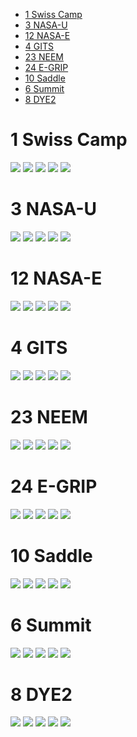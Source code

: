 * [1 Swiss Camp](#s1)
* [3 NASA-U](#s2)
* [12 NASA-E](#s3)
* [4 GITS](#s4)
* [23 NEEM](#s5)
* [24 E-GRIP](#s6)
* [10 Saddle](#s7)
* [6 Summit](#s8)
* [8 DYE2](#s9)

# <a id='s1' />1 Swiss Camp
![](out/L1_vs_other_AWS/SwissCamp_1.png)
![](out/L1_vs_other_AWS/SwissCamp_2.png)
![](out/L1_vs_other_AWS/SwissCamp_3.png)
![](out/L1_vs_other_AWS/SwissCamp_4.png)
![](out/L1_vs_other_AWS/SwissCamp_5.png)
# <a id='s2' />3 NASA-U
![](out/L1_vs_other_AWS/NASA-U_1.png)
![](out/L1_vs_other_AWS/NASA-U_2.png)
![](out/L1_vs_other_AWS/NASA-U_3.png)
![](out/L1_vs_other_AWS/NASA-U_4.png)
![](out/L1_vs_other_AWS/NASA-U_5.png)
# <a id='s3' />12 NASA-E
![](out/L1_vs_other_AWS/NASA-E_1.png)
![](out/L1_vs_other_AWS/NASA-E_2.png)
![](out/L1_vs_other_AWS/NASA-E_3.png)
![](out/L1_vs_other_AWS/NASA-E_4.png)
![](out/L1_vs_other_AWS/NASA-E_5.png)
# <a id='s4' />4 GITS
![](out/L1_vs_other_AWS/GITS_1.png)
![](out/L1_vs_other_AWS/GITS_2.png)
![](out/L1_vs_other_AWS/GITS_3.png)
![](out/L1_vs_other_AWS/GITS_4.png)
![](out/L1_vs_other_AWS/GITS_5.png)
# <a id='s5' />23 NEEM
![](out/L1_vs_other_AWS/NEEM_1.png)
![](out/L1_vs_other_AWS/NEEM_2.png)
![](out/L1_vs_other_AWS/NEEM_3.png)
![](out/L1_vs_other_AWS/NEEM_4.png)
![](out/L1_vs_other_AWS/NEEM_5.png)
# <a id='s6' />24 E-GRIP
![](out/L1_vs_other_AWS/E-GRIP_1.png)
![](out/L1_vs_other_AWS/E-GRIP_2.png)
![](out/L1_vs_other_AWS/E-GRIP_3.png)
![](out/L1_vs_other_AWS/E-GRIP_4.png)
![](out/L1_vs_other_AWS/E-GRIP_5.png)
# <a id='s7' />10 Saddle
![](out/L1_vs_other_AWS/Saddle_1.png)
![](out/L1_vs_other_AWS/Saddle_2.png)
![](out/L1_vs_other_AWS/Saddle_3.png)
![](out/L1_vs_other_AWS/Saddle_4.png)
![](out/L1_vs_other_AWS/Saddle_5.png)
# <a id='s8' />6 Summit
![](out/L1_vs_other_AWS/Summit_1.png)
![](out/L1_vs_other_AWS/Summit_2.png)
![](out/L1_vs_other_AWS/Summit_3.png)
![](out/L1_vs_other_AWS/Summit_4.png)
![](out/L1_vs_other_AWS/Summit_5.png)
# <a id='s9' />8 DYE2
![](out/L1_vs_other_AWS/DYE2_1.png)
![](out/L1_vs_other_AWS/DYE2_2.png)
![](out/L1_vs_other_AWS/DYE2_3.png)
![](out/L1_vs_other_AWS/DYE2_4.png)
![](out/L1_vs_other_AWS/DYE2_5.png)